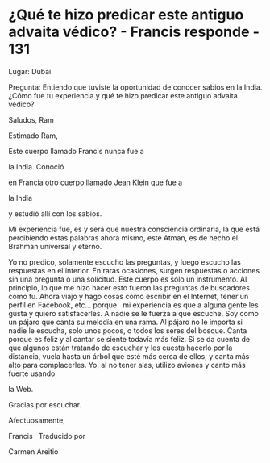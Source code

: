 # ¿Qué te hizo predicar este antiguo advaita védico? - Francis responde - 131

Lugar: Dubai

Pregunta: Entiendo que tuviste la oportunidad de conocer sabios en la India. &iquest;C&oacute;mo fue tu experiencia y qu&eacute; te hizo predicar este antiguo advaita v&eacute;dico?

Saludos, Ram

Estimado Ram,

Este cuerpo llamado Francis nunca fue a 

la India. Conoci&oacute;

 en Francia otro cuerpo llamado Jean Klein que fue a 

la India

 y estudi&oacute; all&iacute; con los sabios. 

Mi experiencia fue, es y ser&aacute; que nuestra consciencia ordinaria, la que est&aacute; percibiendo estas palabras ahora mismo, este Atman, es de hecho el Brahman universal y eterno.

Yo no predico, solamente escucho las preguntas, y luego escucho las respuestas en el interior. En raras ocasiones, surgen respuestas o acciones sin una pregunta o una solicitud. Este cuerpo es s&oacute;lo un instrumento. Al principio, lo que me hizo hacer esto fueron las preguntas de buscadores como tu. Ahora viajo y hago cosas como escribir en el Internet, tener un perfil en Facebook, etc&hellip; porque
&nbsp; 
mi experiencia es que a alguna gente les gusta y quiero satisfacerles. A nadie se le fuerza a que escuche. Soy como un p&aacute;jaro que canta su melod&iacute;a en una rama. Al p&aacute;jaro no le importa si nadie le escucha, solo unos pocos, o todos los seres del bosque. Canta porque es feliz y al cantar se siente todav&iacute;a m&aacute;s feliz. Si se da cuenta de que algunos est&aacute;n tratando de escuchar y les cuesta hacerlo por la distancia, vuela hasta un &aacute;rbol que est&eacute; m&aacute;s cerca de ellos, y canta m&aacute;s alto para complacerles. Yo, al no tener alas, utilizo aviones y canto m&aacute;s fuerte usando 

la Web.

Gracias por escuchar.

Afectuosamente, 

Francis
&nbsp; 
Traducido por 

Carmen Areitio

